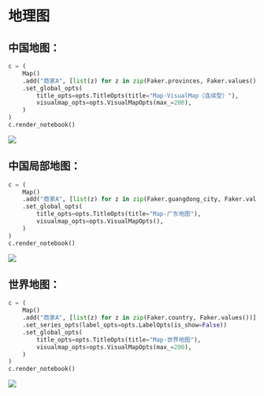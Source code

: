 # 地理图

## 中国地图：
```python
c = (
    Map()
    .add("商家A", [list(z) for z in zip(Faker.provinces, Faker.values())], "china")
    .set_global_opts(
        title_opts=opts.TitleOpts(title="Map-VisualMap（连续型）"),
        visualmap_opts=opts.VisualMapOpts(max_=200),
    )
)
c.render_notebook()
```
![](/assets/chapter06/地图1.png)

## 中国局部地图：
```python
c = (
    Map()
    .add("商家A", [list(z) for z in zip(Faker.guangdong_city, Faker.values())], "广东")
    .set_global_opts(
        title_opts=opts.TitleOpts(title="Map-广东地图"),
        visualmap_opts=opts.VisualMapOpts(),
    )
)
c.render_notebook()
```
![](/assets/chapter06/地图2.png)

## 世界地图：
```python
c = (
    Map()
    .add("商家A", [list(z) for z in zip(Faker.country, Faker.values())], "world")
    .set_series_opts(label_opts=opts.LabelOpts(is_show=False))
    .set_global_opts(
        title_opts=opts.TitleOpts(title="Map-世界地图"),
        visualmap_opts=opts.VisualMapOpts(max_=200),
    )
)
c.render_notebook()
```
![](/assets/chapter06/地图3.png)
